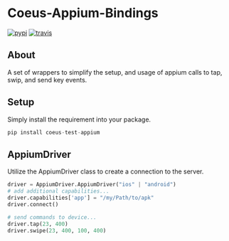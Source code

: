 # Coeus-Appium-Bindings

[pypi-build-status]: https://img.shields.io/pypi/v/coeus-test-appium.svg
[travis-ci-status]: https://img.shields.io/travis/AgeOfLearning/coeus-appium-bindings.svg

[![pypi][pypi-build-status]](https://pypi.python.org/pypi/coeus-test-appium)
[![travis][travis-ci-status]](https://travis-ci.org/AgeOfLearning/coeus-appium-bindings)

## About
A set of wrappers to simplify the setup, and usage of appium calls to tap, swip, and send key events. 

## Setup
Simply install the requirement into your package.

```python
pip install coeus-test-appium
```

## AppiumDriver
Utilize the AppiumDriver class to create a connection to the server.

```python
driver = AppiumDriver.AppiumDriver("ios" | "android")
# add additional capabilities...
driver.capabilities['app'] = "/my/Path/to/apk"
driver.connect()

# send commands to device...
driver.tap(23, 400)
driver.swipe(23, 400, 100, 400)
```